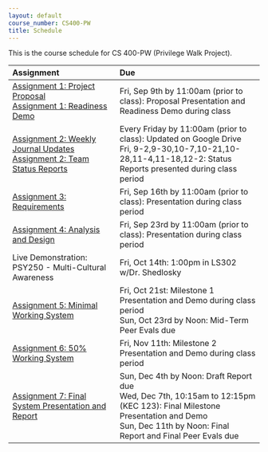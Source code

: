 ```yaml
---
layout: default
course_number: CS400-PW
title: Schedule
---
```


This is the course schedule for CS 400-PW (Privilege Walk Project).

**Assignment** | **Due**
:--------------|:---------
[Assignment 1: Project Proposal](assign/assign01.html)<br>[Assignment 1: Readiness Demo](assign/assign01.html)  | Fri, Sep 9th by 11:00am (prior to class): Proposal Presentation and Readiness Demo during class
[Assignment 2: Weekly Journal Updates](assign/assign02.html)<br>[Assignment 2: Team Status Reports](assign/assign02.html) | Every Friday by 11:00am (prior to class): Updated on Google Drive<br> Fri, 9-2,9-30,10-7,10-21,10-28,11-4,11-18,12-2: Status Reports presented during class period
[Assignment 3: Requirements](assign/assign03.html)                         | Fri, Sep 16th by 11:00am (prior to class): Presentation during class period
[Assignment 4: Analysis and Design](assign/assign04.html)                  | Fri, Sep 23rd by 11:00am (prior to class): Presentation during class period
Live Demonstration: PSY250 - Multi-Cultural Awareness                      | Fri, Oct 14th: 1:00pm in LS302 w/Dr. Shedlosky
[Assignment 5: Minimal Working System](assign/assign05.html)               | Fri, Oct 21st: Milestone 1 Presentation and Demo during class period<br>Sun, Oct 23rd by Noon: Mid-Term Peer Evals due
[Assignment 6: 50% Working System](assign/assign06.html)                   | Fri, Nov 11th: Milestone 2 Presentation and Demo during class period
[Assignment 7: Final System Presentation and Report](assign/assign07.html) | Sun, Dec 4th by Noon: Draft Report due<br>Wed, Dec 7th, 10:15am to 12:15pm (KEC 123): Final Milestone Presentation and Demo<br>Sun, Dec 11th by Noon: Final Report and Final Peer Evals due